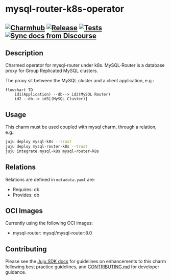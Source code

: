 # mysql-router-k8s-operator
[![Charmhub](https://charmhub.io/mysql-router-k8s/badge.svg)](https://charmhub.io/mysql-router-k8s)
[![Release](https://github.com/canonical/mysql-router-k8s-operator/actions/workflows/release.yaml/badge.svg)](https://github.com/canonical/mysql-router-k8s-operator/actions/workflows/release.yaml)
[![Tests](https://github.com/canonical/mysql-router-k8s-operator/actions/workflows/ci.yaml/badge.svg?branch=main)](https://github.com/canonical/mysql-router-k8s-operator/actions/workflows/ci.yaml)
[![Sync docs from Discourse](https://github.com/canonical/mysql-router-k8s-operator/actions/workflows/sync_docs.yaml/badge.svg)](https://github.com/canonical/mysql-router-k8s-operator/actions/workflows/sync_docs.yaml)
-----------------
## Description

Charmed operator for mysql-router under k8s. MySQL-Router is a database proxy for Group Replicated MySQL clusters.

The proxy sit between the MySQL cluster and a client application, e.g.:

```mermaid
flowchart TD
    id1(Application) --db--> id2(MySQL Router)
    id2 --db--> id3[(MySQL Cluster)]
```

## Usage

This charm must be used coupled with mysql charm, through a relation, e.g.:

```bash
juju deploy mysql-k8s --trust
juju deploy mysql-router-k8s --trust
juju integrate mysql-k8s mysql-router-k8s
```

## Relations

Relations are defined in `metadata.yaml` are:

* Requires: db
* Provides: db

## OCI Images

Currently using the following OCI images:

* mysql-router: mysql/mysql-router:8.0

## Contributing

Please see the [Juju SDK docs](https://juju.is/docs/sdk) for guidelines on
enhancements to this charm following best practice guidelines, and
[CONTRIBUTING.md](https://github.com/canonical/mysql-router-k8s-operator/blob/main/CONTRIBUTING.md)
for developer guidance.
